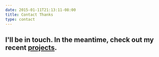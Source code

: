 ```yaml
---
date: 2015-01-11T21:13:11-08:00
title: Contact Thanks
type: contact
---
```


<h2>I'll be in touch. In the meantime, check out my recent <a href="http://www.paigebennett.com/portfolio/" target="_blank">projects</a>.</h2>
